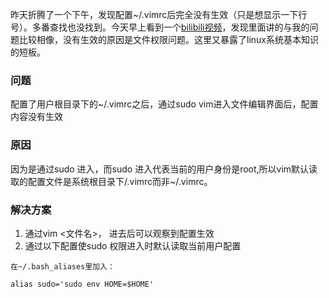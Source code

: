 昨天折腾了一个下午，发现配置~/.vimrc后完全没有生效（只是想显示一下行号）。多番查找也没找到。今天早上看到一个[bilibili视频](https://www.bilibili.com/video/av55546505)，发现里面讲的与我的问题比较相像，没有生效的原因是文件权限问题。这里又暴露了linux系统基本知识的短板。
### 问题
配置了用户根目录下的~/.vimrc之后，通过sudo vim进入文件编辑界面后，配置内容没有生效
### 原因
因为是通过sudo 进入，而sudo 进入代表当前的用户身份是root,所以vim默认读取的配置文件是系统根目录下/.vimrc而非~/.vimrc。
### 解决方案
1. 通过vim <文件名>， 进去后可以观察到配置生效
2. 通过以下配置使sudo 权限进入时默认读取当前用户配置
```
在~/.bash_aliases里加入：

alias sudo='sudo env HOME=$HOME'
```